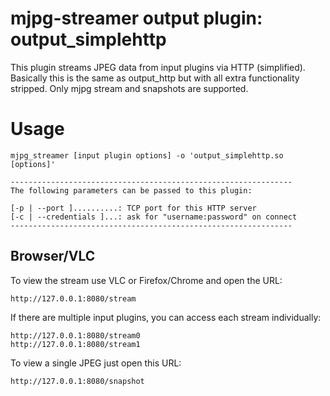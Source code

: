 mjpg-streamer output plugin: output_simplehttp
========================================

This plugin streams JPEG data from input plugins via HTTP (simplified).
Basically this is the same as output_http but with all extra functionality
stripped. Only mjpg stream and snapshots are supported.

Usage
=====

    mjpg_streamer [input plugin options] -o 'output_simplehttp.so [options]'

```
---------------------------------------------------------------
The following parameters can be passed to this plugin:

[-p | --port ]..........: TCP port for this HTTP server
[-c | --credentials ]...: ask for "username:password" on connect
---------------------------------------------------------------
```

Browser/VLC
-----------

To view the stream use VLC or Firefox/Chrome and open the URL:

    http://127.0.0.1:8080/stream

If there are multiple input plugins, you can access each stream individually:

    http://127.0.0.1:8080/stream0
    http://127.0.0.1:8080/stream1

To view a single JPEG just open this URL:

    http://127.0.0.1:8080/snapshot

